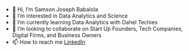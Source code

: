 - 👋 Hi, I’m Samson Joseph Babalola
- 👀 I’m interested in Data Analytics and Science
- 🌱 I’m currently learning Data Analytics with Dahel Techies
- 💞️ I’m looking to collaborate on Start Up Founders, Tech Companies, Digital Firms, and Business Owners
- 📫 How to reach me [LinkedIn](http://linkedin.com/in/samsonbabalola7)
<!---
SamsonBabalola247/SamsonBabalola247 is a ✨ special ✨ repository because its `README.md` (this file) appears on your GitHub profile.
You can click the Preview link to take a look at your changes.
--->
